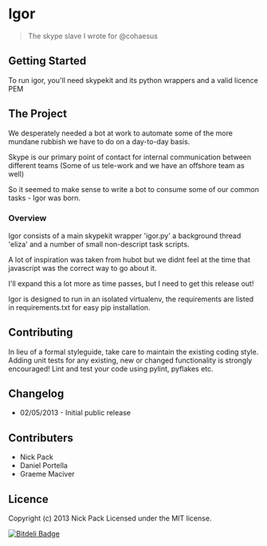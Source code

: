 Igor
============
> The skype slave I wrote for @cohaesus


## Getting Started
To run igor, you'll need skypekit and its python wrappers and a valid licence PEM

## The Project

We desperately needed a bot at work to automate some of the more mundane rubbish we have to do on a day-to-day basis.

Skype is our primary point of contact for internal communication between different teams (Some of us tele-work and we have an offshore team as well)

So it seemed to make sense to write a bot to consume some of our common tasks - Igor was born.


### Overview
Igor consists of a main skypekit wrapper 'igor.py' a background thread 'eliza' and a number of small non-descript task scripts.

A lot of inspiration was taken from hubot but we didnt feel at the time that javascript was the correct way to go about it.

I'll expand this a lot more as time passes, but I need to get this release out!

Igor is designed to run in an isolated virtualenv, the requirements are listed in requirements.txt for easy pip installation.

## Contributing
In lieu of a formal styleguide, take care to maintain the existing coding style. Adding unit tests for any existing, new or changed functionality is strongly encouraged!
Lint and test your code using pylint, pyflakes etc.

## Changelog
* 02/05/2013 - Initial public release

## Contributers
* Nick Pack
* Daniel Portella
* Graeme Maciver

## Licence
Copyright (c) 2013 Nick Pack
Licensed under the MIT license.

[![Bitdeli Badge](https://d2weczhvl823v0.cloudfront.net/nickpack/Igor/trend.png)](https://bitdeli.com/free "Bitdeli Badge")

